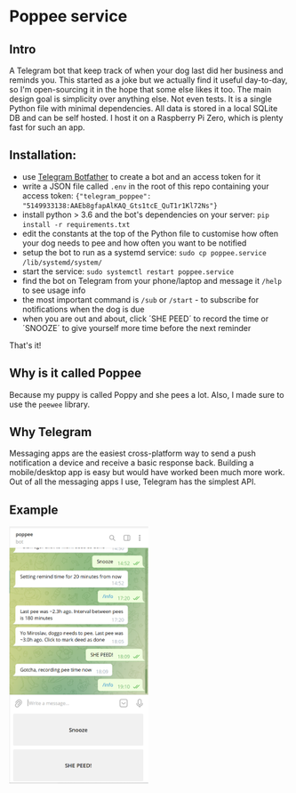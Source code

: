 # Poppee service

## Intro
A Telegram bot that keep track of when your dog last did her business and reminds you. This started as a joke but we actually find it useful day-to-day, so I'm open-sourcing it in the hope that some else likes it too. The main design goal is simplicity over anything else. Not even tests. It is a single Python file with minimal dependencies. All data is stored in a local SQLite DB and can be self hosted. I host it on a Raspberry Pi Zero, which is plenty fast for such an app.

## Installation:
 - use [Telegram Botfather](https://core.telegram.org/bots) to create a bot and an access token for it
 - write a JSON file called `.env` in the root of this repo containing your access token: `{"telegram_poppee": "5149933138:AAEb8gfapAlKAQ_Gts1tcE_QuT1r1Kl72Ns"}` 
 - install python > 3.6 and the bot's dependencies on your server: `pip install -r requirements.txt`
 - edit the constants at the top of the Python file to customise how often your dog needs to pee and how often you want to be notified
 - setup the bot to run as a systemd service: `sudo cp poppee.service /lib/systemd/system/`
 - start the service: `sudo systemctl restart poppee.service`
 - find the bot on Telegram from your phone/laptop and message it `/help` to see usage info
 - the most important command is `/sub` or `/start` - to subscribe for notifications when the dog is due
 - when you are out and about, click ´SHE PEED´ to record the time or ´SNOOZE´ to give yourself more time before the next reminder

 That's it!

 ## Why is it called Poppee
 Because my puppy is called Poppy and she pees a lot. Also, I made sure to use the `peewee` library.

 ## Why Telegram

 Messaging apps are the easiest cross-platform way to send a push notification a device and receive a basic response back. Building a mobile/desktop app is easy but would have worked been much more work. Out of all the messaging apps I use, Telegram has the simplest API.
 
 ## Example
 
 [<img alt="example" width="250px" src="poppee.PNG" />](example)
